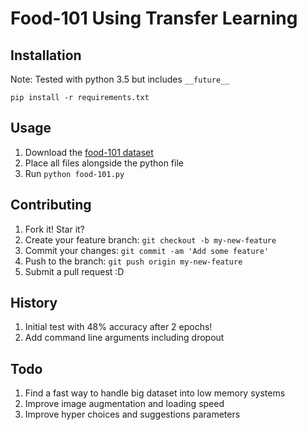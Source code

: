# Food-101 Using Transfer Learning

## Installation

Note: Tested with python 3.5 but includes `__future__`

`pip install -r requirements.txt`

## Usage

1. Download the [food-101 dataset](https://www.vision.ee.ethz.ch/datasets_extra/food-101/)
2. Place all files alongside the python file
3. Run `python food-101.py`


## Contributing

1. Fork it! Star it?
2. Create your feature branch: `git checkout -b my-new-feature`
3. Commit your changes: `git commit -am 'Add some feature'`
4. Push to the branch: `git push origin my-new-feature`
5. Submit a pull request :D

## History

1. Initial test with 48% accuracy after 2 epochs!
2. Add command line arguments including dropout

## Todo

1. Find a fast way to handle big dataset into low memory systems
2. Improve image augmentation and loading speed
3. Improve hyper choices and suggestions parameters
